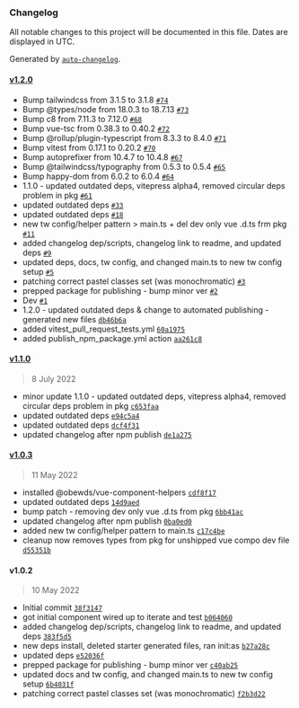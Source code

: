 ### Changelog

All notable changes to this project will be documented in this file. Dates are displayed in UTC.

Generated by [`auto-changelog`](https://github.com/CookPete/auto-changelog).

#### [v1.2.0](https://github.com/obewds/tw-bg-palette-pastel/compare/v1.1.0...v1.2.0)

- Bump tailwindcss from 3.1.5 to 3.1.8 [`#74`](https://github.com/obewds/tw-bg-palette-pastel/pull/74)
- Bump @types/node from 18.0.3 to 18.7.13 [`#73`](https://github.com/obewds/tw-bg-palette-pastel/pull/73)
- Bump c8 from 7.11.3 to 7.12.0 [`#68`](https://github.com/obewds/tw-bg-palette-pastel/pull/68)
- Bump vue-tsc from 0.38.3 to 0.40.2 [`#72`](https://github.com/obewds/tw-bg-palette-pastel/pull/72)
- Bump @rollup/plugin-typescript from 8.3.3 to 8.4.0 [`#71`](https://github.com/obewds/tw-bg-palette-pastel/pull/71)
- Bump vitest from 0.17.1 to 0.20.2 [`#70`](https://github.com/obewds/tw-bg-palette-pastel/pull/70)
- Bump autoprefixer from 10.4.7 to 10.4.8 [`#67`](https://github.com/obewds/tw-bg-palette-pastel/pull/67)
- Bump @tailwindcss/typography from 0.5.3 to 0.5.4 [`#65`](https://github.com/obewds/tw-bg-palette-pastel/pull/65)
- Bump happy-dom from 6.0.2 to 6.0.4 [`#64`](https://github.com/obewds/tw-bg-palette-pastel/pull/64)
- 1.1.0 - updated outdated deps, vitepress alpha4, removed circular deps problem in pkg [`#61`](https://github.com/obewds/tw-bg-palette-pastel/pull/61)
- updated outdated deps [`#33`](https://github.com/obewds/tw-bg-palette-pastel/pull/33)
- updated outdated deps [`#18`](https://github.com/obewds/tw-bg-palette-pastel/pull/18)
- new tw config/helper pattern &gt; main.ts + del dev only vue .d.ts frm pkg [`#11`](https://github.com/obewds/tw-bg-palette-pastel/pull/11)
- added changelog dep/scripts, changelog link to readme, and updated deps [`#9`](https://github.com/obewds/tw-bg-palette-pastel/pull/9)
- updated deps, docs, tw config, and changed main.ts to new tw config setup [`#5`](https://github.com/obewds/tw-bg-palette-pastel/pull/5)
- patching correct pastel classes set (was monochromatic) [`#3`](https://github.com/obewds/tw-bg-palette-pastel/pull/3)
- prepped package for publishing - bump minor ver [`#2`](https://github.com/obewds/tw-bg-palette-pastel/pull/2)
- Dev [`#1`](https://github.com/obewds/tw-bg-palette-pastel/pull/1)
- 1.2.0 - updated outdated deps & change to automated publishing - generated new files [`db46b6a`](https://github.com/obewds/tw-bg-palette-pastel/commit/db46b6a53105c5136a57bf61061a25dbb410812e)
- added vitest_pull_request_tests.yml [`60a1975`](https://github.com/obewds/tw-bg-palette-pastel/commit/60a19757a650a4f4f12b1c483dce633dd368a60b)
- added publish_npm_package.yml action [`aa261c8`](https://github.com/obewds/tw-bg-palette-pastel/commit/aa261c839af52d4b4dc708bd385e5a5dcade02c4)

#### [v1.1.0](https://github.com/obewds/tw-bg-palette-pastel/compare/v1.0.3...v1.1.0)

> 8 July 2022

- minor update 1.1.0 - updated outdated deps, vitepress alpha4, removed circular deps problem in pkg [`c653faa`](https://github.com/obewds/tw-bg-palette-pastel/commit/c653faa8b4698ddbc8bad1fae1d7eca867a73742)
- updated outdated deps [`e94c5a4`](https://github.com/obewds/tw-bg-palette-pastel/commit/e94c5a462c378a8660a1fd2a6dc70b4749aea690)
- updated outdated deps [`dcf4f31`](https://github.com/obewds/tw-bg-palette-pastel/commit/dcf4f318943b0750ee8266b98d4aeda01ba1a8a6)
- updated changelog after npm publish [`de1a275`](https://github.com/obewds/tw-bg-palette-pastel/commit/de1a27585c07767302a878029538de1db0464c24)

#### [v1.0.3](https://github.com/obewds/tw-bg-palette-pastel/compare/v1.0.2...v1.0.3)

> 11 May 2022

- installed @obewds/vue-component-helpers [`cdf8f17`](https://github.com/obewds/tw-bg-palette-pastel/commit/cdf8f173a4934a709125020ff45ae44a7835ebea)
- updated outdated deps [`14d9aed`](https://github.com/obewds/tw-bg-palette-pastel/commit/14d9aed289a21c2f43682168ee6be65b172e6d8e)
- bump patch - removing dev only vue .d.ts from pkg [`6bb41ac`](https://github.com/obewds/tw-bg-palette-pastel/commit/6bb41ac8c53455dde8290a9cc7a2aa035c1b30ed)
- updated changelog after npm publish [`0ba0ed0`](https://github.com/obewds/tw-bg-palette-pastel/commit/0ba0ed085c03415700bce62d39dc6ea659f87ddc)
- added new tw config/helper pattern to main.ts [`c17c4be`](https://github.com/obewds/tw-bg-palette-pastel/commit/c17c4be5ede32c3f153b0609bbaf528916a29138)
- cleanup now removes types from pkg for unshipped vue compo dev file [`d55351b`](https://github.com/obewds/tw-bg-palette-pastel/commit/d55351baab884c926538fba2786f46b779c379bd)

#### v1.0.2

> 10 May 2022

- Initial commit [`38f3147`](https://github.com/obewds/tw-bg-palette-pastel/commit/38f31474bb96d7748d4f6c941cfcf002cfba01ee)
- got initial component wired up to iterate and test [`b064060`](https://github.com/obewds/tw-bg-palette-pastel/commit/b064060e40ed37009525abe51b4ea651bcfb18bd)
- added changelog dep/scripts, changelog link to readme, and updated deps [`383f5d5`](https://github.com/obewds/tw-bg-palette-pastel/commit/383f5d5638bc0bbf93d219ba1ada10edabf34eee)
- new deps install, deleted starter generated files, ran init:as [`b27a28c`](https://github.com/obewds/tw-bg-palette-pastel/commit/b27a28c619616b18f6460a3d41f0c864e025efe1)
- updated deps [`e52036f`](https://github.com/obewds/tw-bg-palette-pastel/commit/e52036fb060f4b8695f84036c5005757eca3cf62)
- prepped package for publishing - bump minor ver [`c40ab25`](https://github.com/obewds/tw-bg-palette-pastel/commit/c40ab250b4c5e2f4383fa7cb0ede81e94423d094)
- updated docs and tw config, and changed main.ts to new tw config setup [`6b4031f`](https://github.com/obewds/tw-bg-palette-pastel/commit/6b4031f0c9e77cb29fe01d65550347f5b298cb49)
- patching correct pastel classes set (was monochromatic) [`f2b3d22`](https://github.com/obewds/tw-bg-palette-pastel/commit/f2b3d22dea1ec2947323884dcde39e9e26f15af7)
